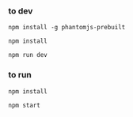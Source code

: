 ### to dev

`npm install -g phantomjs-prebuilt`

```npm install```

```npm run dev```


### to run

```npm install```

```npm start```
